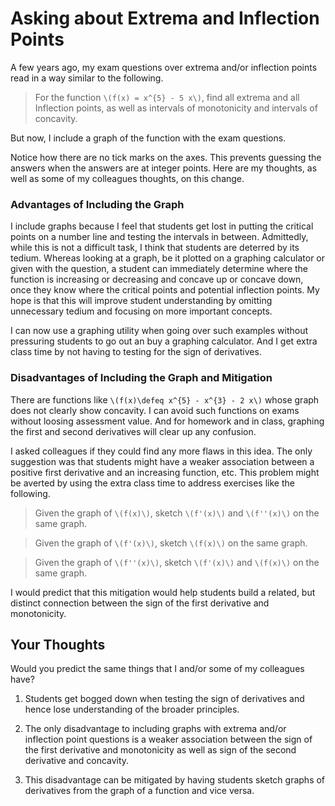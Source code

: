 # Asking about Extrema and Inflection Points #

A few years ago, my exam questions over extrema and/or inflection points read in
a way similar to the following.

> For the function `\(f(x) = x^{5} - 5 x\)`, find all extrema and all Inflection
> points, as well as intervals of monotonicity and intervals of concavity.

But now, I include a graph of the function with the exam questions.

[]()

Notice how there are no tick marks on the axes. This prevents guessing the
answers when the answers are at integer points. Here are my thoughts, as well
as some of my colleagues thoughts, on this change.

### Advantages of Including the Graph ###

I include graphs because I feel that students get lost in putting the critical
points on a number line and testing the intervals in between. Admittedly, while
this is not a difficult task, I think that students are deterred by its tedium.
Whereas looking at a graph, be it plotted on a graphing calculator or given with
the question, a student can immediately determine where the function is
increasing or decreasing and concave up or concave down, once they know where
the critical points and potential inflection points. My hope is that this will
improve student understanding by omitting unnecessary tedium and focusing on
more important concepts.

I can now use a graphing utility when going over such examples without
pressuring students to go out an buy a graphing calculator. And I get extra
class time by not having to testing for the sign of derivatives.

### Disadvantages of Including the Graph and Mitigation ###

There are functions like `\(f(x)\defeq x^{5} - x^{3} - 2 x\)` whose graph does
not clearly show concavity. I can avoid such functions on exams without loosing
assessment value. And for homework and in class, graphing the first and second
derivatives will clear up any confusion.

I asked colleagues if they could find any more flaws in this idea. The only
suggestion was that students might have a weaker association between a positive
first derivative and an increasing function, etc. This problem might be averted
by using the extra class time to address exercises like the following.

> Given the graph of `\(f(x)\)`, sketch `\(f'(x)\)` and `\(f''(x)\)` on the
> same graph.
>
> []()

> Given the graph of `\(f'(x)\)`, sketch `\(f(x)\)` on the same graph.

> Given the graph of `\(f''(x)\)`, sketch `\(f'(x)\)` and `\(f(x)\)` on the
> same graph.

I would predict that this mitigation would help students build a related, but
distinct connection between the sign of the first derivative and monotonicity.

## Your Thoughts ##

Would you predict the same things that I and/or some of my colleagues have?

1. Students get bogged down when testing the sign of derivatives and hence lose
   understanding of the broader principles.

2. The only disadvantage to including graphs with extrema and/or inflection
   point questions is a weaker association between the sign of the first
   derivative and monotonicity as well as sign of the second derivative and
   concavity.

3. This disadvantage can be mitigated by having students sketch graphs of
   derivatives from the graph of a function and vice versa.
